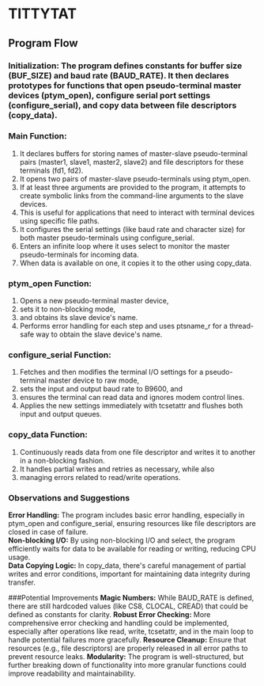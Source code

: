 # TITTYTAT

## Program Flow
### Initialization: The program defines constants for buffer size (BUF_SIZE) and baud rate (BAUD_RATE). It then declares prototypes for functions that open pseudo-terminal master devices (ptym_open), configure serial port settings (configure_serial), and copy data between file descriptors (copy_data).

### Main Function:

1. It declares buffers for storing names of master-slave pseudo-terminal pairs (master1, slave1, master2, slave2) and file descriptors for these terminals (fd1, fd2).
2. It opens two pairs of master-slave pseudo-terminals using ptym_open.
  1. If at least three arguments are provided to the program, it attempts to create symbolic links from the command-line arguments to the slave devices.
  2. This is useful for applications that need to interact with terminal devices using specific file paths.
3. It configures the serial settings (like baud rate and character size) for both master pseudo-terminals using configure_serial.
4. Enters an infinite loop where it uses select to monitor the master pseudo-terminals for incoming data. 
5. When data is available on one, it copies it to the other using copy_data.

### ptym_open Function:

1. Opens a new pseudo-terminal master device,
  1. sets it to non-blocking mode,
  2. and obtains its slave device's name.
2. Performs error handling for each step and uses ptsname_r for a thread-safe way to obtain the slave device's name.

### configure_serial Function:

1. Fetches and then modifies the terminal I/O settings for a pseudo-terminal master device to raw mode, 
  1. sets the input and output baud rate to B9600, and
  2. ensures the terminal can read data and ignores modem control lines.
2. Applies the new settings immediately with tcsetattr and flushes both input and output queues.

### copy_data Function:

1. Continuously reads data from one file descriptor and writes it to another in a non-blocking fashion.
  1. It handles partial writes and retries as necessary, while also 
  2. managing errors related to read/write operations.
  
### Observations and Suggestions
**Error Handling:** The program includes basic error handling, especially in ptym_open and configure_serial, ensuring resources like file descriptors are closed in case of failure.  
**Non-blocking I/O:** By using non-blocking I/O and select, the program efficiently waits for data to be available for reading or writing, reducing CPU usage.  
**Data Copying Logic:** In copy_data, there's careful management of partial writes and error conditions, important for maintaining data integrity during transfer.  

###Potential Improvements
**Magic Numbers:** While BAUD_RATE is defined, there are still hardcoded values (like CS8, CLOCAL, CREAD) that could be defined as constants for clarity.
**Robust Error Checking:** More comprehensive error checking and handling could be implemented, especially after operations like read, write, tcsetattr, and in the main loop to handle potential failures more gracefully.
**Resource Cleanup:** Ensure that resources (e.g., file descriptors) are properly released in all error paths to prevent resource leaks.
**Modularity:** The program is well-structured, but further breaking down of functionality into more granular functions could improve readability and maintainability.
